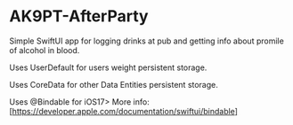 # AK9PT-AfterParty
Simple SwiftUI app for logging drinks at pub and getting info about promile of alcohol in blood.

Uses UserDefault for users weight persistent storage.

Uses CoreData for other Data Entities persistent storage.

Uses @Bindable for iOS17>
More info: [https://developer.apple.com/documentation/swiftui/bindable]
